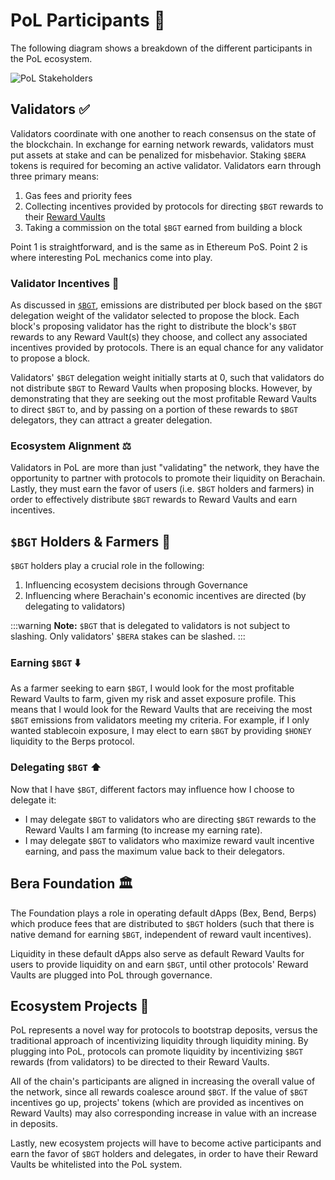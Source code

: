 # PoL Participants 👥

The following diagram shows a breakdown of the different participants in the PoL ecosystem.

![PoL Stakeholders](/assets/val-stakeholder-overview.png)

## Validators ✅

Validators coordinate with one another to reach consensus on the state of the blockchain. In exchange for earning network rewards, validators must put assets at stake and can be penalized for misbehavior. Staking `$BERA` tokens is required for becoming an active validator.
Validators earn through three primary means:

1. Gas fees and priority fees
2. Collecting incentives provided by protocols for directing `$BGT` rewards to their [Reward Vaults](/learn/pol/rewardvaults)
3. Taking a commission on the total `$BGT` earned from building a block

Point 1 is straightforward, and is the same as in Ethereum PoS. Point 2 is where interesting PoL mechanics come into play.

### Validator Incentives 💎

As discussed in [`$BGT`](/learn/pol/tokens/bgt), emissions are distributed per block based on the `$BGT` delegation weight of the validator selected to propose the block. Each block's proposing validator has the right to distribute the block's `$BGT` rewards to any Reward Vault(s) they choose, and collect any associated incentives provided by protocols. There is an equal chance for any validator to propose a block.

Validators' `$BGT` delegation weight initially starts at 0, such that validators do not distribute `$BGT` to Reward Vaults when proposing blocks. However, by demonstrating that they are seeking out the most profitable Reward Vaults to direct `$BGT` to, and by passing on a portion of these rewards to `$BGT` delegators, they can attract a greater delegation.

### Ecosystem Alignment ⚖️

Validators in PoL are more than just "validating" the network, they have the opportunity to partner with protocols to promote their liquidity on Berachain. Lastly, they must earn the favor of users (i.e. `$BGT` holders and farmers) in order to effectively distribute `$BGT` rewards to Reward Vaults and earn incentives.

## `$BGT` Holders & Farmers 🥕

`$BGT` holders play a crucial role in the following:

1. Influencing ecosystem decisions through Governance
2. Influencing where Berachain's economic incentives are directed (by delegating to validators)

:::warning
**Note:** `$BGT` that is delegated to validators is not subject to slashing. Only validators' `$BERA` stakes can be slashed.
:::

### Earning `$BGT` ⬇️

As a farmer seeking to earn `$BGT`, I would look for the most profitable Reward Vaults to farm, given my risk and asset exposure profile. This means that I would look for the Reward Vaults that are receiving the most `$BGT` emissions from validators meeting my criteria. For example, if I only wanted stablecoin exposure, I may elect to earn `$BGT` by providing `$HONEY` liquidity to the Berps protocol.

### Delegating `$BGT` ⬆️

Now that I have `$BGT`, different factors may influence how I choose to delegate it:

- I may delegate `$BGT` to validators who are directing `$BGT` rewards to the Reward Vaults I am farming (to increase my earning rate).
- I may delegate `$BGT` to validators who maximize reward vault incentive earning, and pass the maximum value back to their delegators.

## Bera Foundation 🏛️

The Foundation plays a role in operating default dApps (Bex, Bend, Berps) which produce fees that are distributed to `$BGT` holders (such that there is native demand for earning `$BGT`, independent of reward vault incentives).

Liquidity in these default dApps also serve as default Reward Vaults for users to provide liquidity on and earn `$BGT`, until other protocols' Reward Vaults are plugged into PoL through governance.

## Ecosystem Projects 🧸

PoL represents a novel way for protocols to bootstrap deposits, versus the traditional approach of incentivizing liquidity through liquidity mining. By plugging into PoL, protocols can promote liquidity by incentivizing `$BGT` rewards (from validators) to be directed to their Reward Vaults.

All of the chain's participants are aligned in increasing the overall value of the network, since all rewards coalesce around `$BGT`. If the value of `$BGT` incentives go up, projects' tokens (which are provided as incentives on Reward Vaults) may also corresponding increase in value with an increase in deposits.

Lastly, new ecosystem projects will have to become active participants and earn the favor of `$BGT` holders and delegates, in order to have their Reward Vaults be whitelisted into the PoL system.
